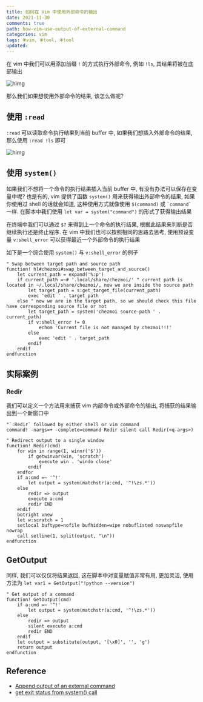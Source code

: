 ```yaml
---
title: 如何在 Vim 中使用外部命令的输出
date: 2021-11-30
comments: true
path: how-vim-use-output-of-external-command
categories: vim
tags: ⦿vim, ⦿tool, ⦿tool
updated:
---
```


在 vim 中我们可以用添加前缀 `!` 的方式执行外部命令, 例如 `!ls`, 其结果将被在底部输出

![himg](https://a.hanleylee.com/HKMS/2021-11-30211000.png?x-oss-process=style/WaMa)

那么我们如果想使用外部命令的结果, 该怎么做呢?

<!-- more -->

## 使用 `:read`

`:read` 可以读取命令执行结果到当前 buffer 中, 如果我们想插入外部命令的结果, 那么使用 `:read !ls` 即可

![himg](https://a.hanleylee.com/HKMS/2021-11-30220358.png?x-oss-process=style/WaMa)

## 使用 `system()`

如果我们不想将一个命令的执行结果插入当前 buffer 中, 有没有办法可以保存在变量中呢? 也是有的, vim 提供了函数 `system()` 用来获得输出外部命令的结果, 如果你使用过 shell 的话就会知道, 这种使用方式就像使用 `$(command)` 或 `` `command` `` 一样. 在脚本中我们使用 `let var = system("command")` 的形式了获得输出结果

在终端中我们可以通过 `$?` 来得到上一个命令的执行结果, 根据此结果来判断是否继续执行还是终止程序. 在 vim 中我们也可以按照相同的思路去思考, 使用预设变量 `v:shell_error` 可以获得最近一个外部命令的执行结果

如下是一个综合使用 `system()` 与 `v:shell_error` 的例子

```vim
" Swap between target path and source path
function! hl#chezmoi#swap_between_target_and_source()
    let current_path = expand('%:p')
    if current_path =~# '.local/share/chezmoi/' " current path is located in ~/.local/share/chezmoi/, now we are inside the source path
        let target_path = s:get_target_file(current_path)
        exec 'edit ' . target_path
    else " now we are in the target path, so we should check this file have corresponding source file or not
        let target_path = system('chezmoi source-path ' . current_path)
        if v:shell_error != 0
            echom 'Current file is not managed by chezmoi!!!'
        else
            exec 'edit ' . target_path
        endif
    endif
endfunction
```

## 实际案例

### Redir

我们可以定义一个方法用来捕获 vim 内部命令或外部命令的输出, 将捕获的结果输出到一个新窗口中

```vim
"`:Redir` followed by either shell or vim command
command! -nargs=+ -complete=command Redir silent call Redir(<q-args>)

" Redirect output to a single window
function! Redir(cmd)
    for win in range(1, winnr('$'))
        if getwinvar(win, 'scratch')
            execute win . 'windo close'
        endif
    endfor
    if a:cmd =~ '^!'
        let output = system(matchstr(a:cmd, '^!\zs.*'))
    else
        redir => output
        execute a:cmd
        redir END
    endif
    botright vnew
    let w:scratch = 1
    setlocal buftype=nofile bufhidden=wipe nobuflisted noswapfile nowrap
    call setline(1, split(output, "\n"))
endfunction
```

## GetOutput

同样, 我们可以仅仅将结果返回, 这在脚本中对变量赋值非常有用, 更加灵活, 使用方法为 `let var1 = GetOutput("!python --version")`

```vim
" Get output of a command
function! GetOutput(cmd)
    if a:cmd =~ '^!'
        let output = system(matchstr(a:cmd, '^!\zs.*'))
    else
        redir => output
        silent execute a:cmd
        redir END
    endif
    let output = substitute(output, '[\x0]', '', 'g')
    return output
endfunction
```

## Reference

- [Append output of an external command](https://vim.fandom.com/wiki/Append_output_of_an_external_command)
- [get exit status from system() call](https://vi.stackexchange.com/questions/19773/get-exit-status-from-system-call)
